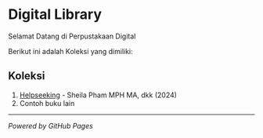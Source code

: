 # Digital Library
Selamat Datang di Perpustakaan Digital

Berikut ini adalah Koleksi yang dimiliki:

## Koleksi

1. [Helpseeking](ebook/Helpseekingpdf) - Sheila Pham MPH MA, dkk (2024)
2. Contoh buku lain 

---

*Powered by GitHub Pages* 
